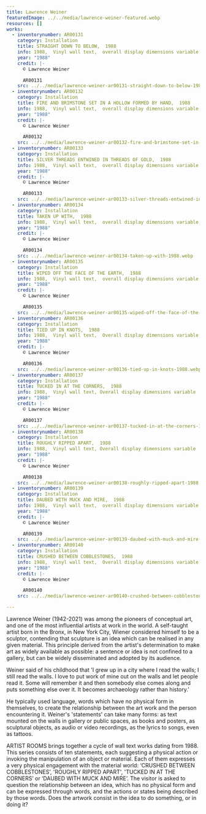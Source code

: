 ```yaml
---
title: Lawrence Weiner
featuredImage: ../../media/lawrence-weiner-featured.webp
resources: []
works:
  - inventorynumber: AR00131
    category: Installation
    title: STRAIGHT DOWN TO BELOW,  1988
    info: 1988,  Vinyl wall text,  overall display dimensions variable
    year: "1988"
    credit: |-
      © Lawrence Weiner

      AR00131
    src: ../../media/lawrence-weiner-ar00131-straight-down-to-below-1988.webp
  - inventorynumber: AR00132
    category: Installation
    title: FIRE AND BRIMSTONE SET IN A HOLLOW FORMED BY HAND,  1988
    info: 1988,  Vinyl wall text,  overall display dimensions variable
    year: "1988"
    credit: |-
      © Lawrence Weiner

      AR00132
    src: ../../media/lawrence-weiner-ar00132-fire-and-brimstone-set-in-a-hollow-formed-by-hand-1988.webp
  - inventorynumber: AR00133
    category: Installation
    title: SILVER THREADS ENTWINED IN THREADS OF GOLD,  1988
    info: 1988,  Vinyl wall text,  overall display dimensions variable
    year: "1988"
    credit: |-
      © Lawrence Weiner

      AR00133
    src: ../../media/lawrence-weiner-ar00133-silver-threads-entwined-in-threads-of-gold-1988.webp
  - inventorynumber: AR00134
    category: Installation
    title: TAKEN UP WITH,  1988
    info: 1988,  Vinyl wall text,  overall display dimensions variable
    year: "1988"
    credit: |-
      © Lawrence Weiner

      AR00134
    src: ../../media/lawrence-weiner-ar00134-taken-up-with-1988.webp
  - inventorynumber: AR00135
    category: Installation
    title: WIPED OFF THE FACE OF THE EARTH,  1988
    info: 1988,  Vinyl wall text,  overall display dimensions variable
    year: "1988"
    credit: |-
      © Lawrence Weiner

      AR00135
    src: ../../media/lawrence-weiner-ar00135-wiped-off-the-face-of-the-earth-1988.webp
  - inventorynumber: AR00136
    category: Installation
    title: TIED UP IN KNOTS,  1988
    info: 1988,  Vinyl wall text,  Overall display dimensions variable
    year: "1988"
    credit: |-
      © Lawrence Weiner

      AR00136
    src: ../../media/lawrence-weiner-ar00136-tied-up-in-knots-1988.webp
  - inventorynumber: AR00137
    category: Installation
    title: TUCKED IN AT THE CORNERS,  1988
    info: 1988,  Vinyl wall text, Overall display dimensions variable
    year: "1988"
    credit: |-
      © Lawrence Weiner

      AR00137
    src: ../../media/lawrence-weiner-ar00137-tucked-in-at-the-corners-1988.webp
  - inventorynumber: AR00138
    category: Installation
    title: ROUGHLY RIPPED APART,  1988
    info: 1988,  Vinyl wall text, Overall display dimensions variable
    year: "1988"
    credit: |-
      © Lawrence Weiner

      AR00138
    src: ../../media/lawrence-weiner-ar00138-roughly-ripped-apart-1988.webp
  - inventorynumber: AR00139
    category: Installation
    title: DAUBED WITH MUCK AND MIRE,  1988
    info: 1988,  Vinyl wall text,  overall display dimensions variable
    year: "1988"
    credit: |-
      © Lawrence Weiner

      AR00139
    src: ../../media/lawrence-weiner-ar00139-daubed-with-muck-and-mire-1988.webp
  - inventorynumber: AR00140
    category: Installation
    title: CRUSHED BETWEEN COBBLESTONES,  1988
    info: 1988,  Vinyl wall text,  Overall display dimensions variable
    year: "1988"
    credit: |-
      © Lawrence Weiner

      AR00140
    src: ../../media/lawrence-weiner-ar00140-crushed-between-cobblestones-1988.webp

---
```


Lawrence Weiner (1942-2021) was among the pioneers of conceptual art, and one of the most influential artists at work in the world. A self-taught artist born in the Bronx, in New York City, Wiener considered himself to be a sculptor, contending that sculpture is an idea which can be realised in any given material. This principle derived from the artist's determination to make art as widely available as possible: a sentence or idea is not confined to a gallery, but can be widely disseminated and adopted by its audience.

Weiner said of his childhood that 'I grew up in a city where I read the walls; I still read the walls. I love to put work of mine out on the walls and let people read it. Some will remember it and then somebody else comes along and puts something else over it. It becomes archaeology rather than history.'

He typically used language, words which have no physical form in themselves, to create the relationship between the art work and the person encountering it. Weiner's 'statements' can take many forms: as text mounted on the walls in gallery or public spaces, as books and posters, as sculptural objects, as audio or video recordings, as the lyrics to songs, even as tattoos.

ARTIST ROOMS brings together a cycle of wall text works dating from 1988. This series consists of ten statements, each suggesting a physical action or invoking the manipulation of an object or material. Each of them expresses a very physical engagement with the material world: ‘CRUSHED BETWEEN COBBLESTONES’, 'ROUGHLY RIPPED APART', 'TUCKED IN AT THE CORNERS’ or ‘DAUBED WITH MUCK AND MIRE’. The visitor is asked to question the relationship between an idea, which has no physical form and can be expressed through words, and the actions or states being described by those words. Does the artwork consist in the idea to do something, or in doing it?